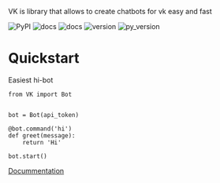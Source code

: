 VK is library that allows to create chatbots for vk easy and fast

![PyPI](https://github.com/Vlatterran/vkpybot/actions/workflows/publish.yaml/badge.svg)
![docs](https://github.com/Vlatterran/vkpybot/actions/workflows/docs-publish.yaml/badge.svg)
![docs](https://github.com/Vlatterran/vkpybot/actions/workflows/test.yaml/badge.svg)
![version](https://img.shields.io/pypi/v/vkpybot.svg)
![py_version](https://img.shields.io/pypi/pyversions/vkpybot.svg)

# Quickstart

Easiest hi-bot

    from VK import Bot


    bot = Bot(api_token)

    @bot.command('hi')
    def greet(message):
        return 'Hi'
    
    bot.start()

[Docummentation](https://vlatterran.github.io/vkpybot/)
